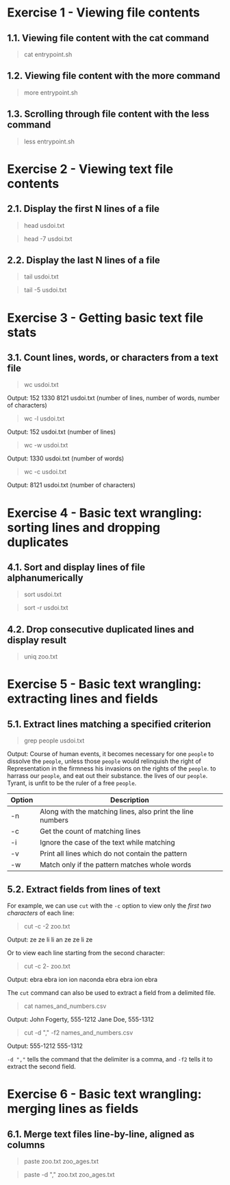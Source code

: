 # Exercise 1 - Viewing file contents

## 1.1. Viewing file content with the cat command

> cat entrypoint.sh

## 1.2. Viewing file content with the more command

> more entrypoint.sh

## 1.3. Scrolling through file content with the less command

> less entrypoint.sh

# Exercise 2 - Viewing text file contents

## 2.1. Display the first N lines of a file

> head usdoi.txt

> head -7 usdoi.txt

## 2.2. Display the last N lines of a file

> tail usdoi.txt

> tail -5 usdoi.txt

# Exercise 3 - Getting basic text file stats

## 3.1. Count lines, words, or characters from a text file

> wc usdoi.txt

Output:
152 1330 8121 usdoi.txt (number of lines, number of words, number of characters)

> wc -l usdoi.txt

Output:
152 usdoi.txt (number of lines)

> wc -w usdoi.txt

Output:
1330 usdoi.txt (number of words)

> wc -c usdoi.txt

Output:
8121 usdoi.txt (number of characters)

# Exercise 4 - Basic text wrangling: sorting lines and dropping duplicates

## 4.1. Sort and display lines of file alphanumerically

> sort usdoi.txt

> sort -r usdoi.txt

## 4.2. Drop consecutive duplicated lines and display result

> uniq zoo.txt

# Exercise 5 - Basic text wrangling: extracting lines and fields

## 5.1. Extract lines matching a specified criterion

> grep people usdoi.txt

Output:
Course of human events, it becomes necessary for one `people` to dissolve the
`people`, unless those `people` would relinquish the right of Representation in the
firmness his invasions on the rights of the `people`.
to harrass our `people`, and eat out their substance.
the lives of our `people`.
Tyrant, is unfit to be the ruler of a free `people`.

| Option | Description                                                |
|--------|------------------------------------------------------------|
| -n     | Along with the matching lines, also print the line numbers |
| -c     | Get the count of matching lines                            |
| -i     | Ignore the case of the text while matching                 |
| -v     | Print all lines which do not contain the pattern           |
| -w     | Match only if the pattern matches whole words              |

## 5.2. Extract fields from lines of text

For example, we can use `cut` with the `-c` option to view only the *first two characters* of each line:

> cut -c -2 zoo.txt

Output:
ze
ze
li
li
an
ze
ze
li
ze

Or to view each line starting from the second character:

> cut -c 2- zoo.txt

Output:
ebra
ebra
ion
ion
naconda
ebra
ebra
ion
ebra

The `cut` command can also be used to extract a field from a delimited file.

> cat names_and_numbers.csv

Output:
John Fogerty, 555-1212
Jane Doe, 555-1312

> cut -d "," -f2 names_and_numbers.csv

Output:
555-1212
555-1312

`-d ","` tells the command that the delimiter is a comma, and `-f2` tells it to extract the second field.

# Exercise 6 - Basic text wrangling: merging lines as fields

## 6.1. Merge text files line-by-line, aligned as columns

> paste zoo.txt zoo_ages.txt

> paste -d "," zoo.txt zoo_ages.txt
